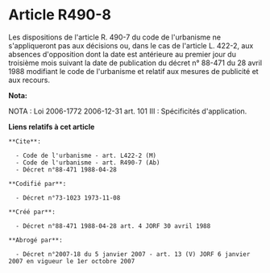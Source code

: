 # Article R490-8

Les dispositions de l'article R. 490-7 du code de l'urbanisme ne s'appliqueront pas aux décisions ou, dans le cas de
l'article L. 422-2, aux absences d'opposition dont la date est antérieure au premier jour du troisième mois suivant la date
de publication du décret n° 88-471 du 28 avril 1988 modifiant le code de l'urbanisme et relatif aux mesures de publicité et
aux recours.

**Nota:**

NOTA : Loi 2006-1772 2006-12-31 art. 101 III : Spécificités d'application.

**Liens relatifs à cet article**

	**Cite**:

	  - Code de l'urbanisme - art. L422-2 (M)
	  - Code de l'urbanisme - art. R490-7 (Ab)
	  - Décret n°88-471 1988-04-28

	**Codifié par**:

	  - Décret n°73-1023 1973-11-08

	**Créé par**:

	  - Décret n°88-471 1988-04-28 art. 4 JORF 30 avril 1988

	**Abrogé par**:

	  - Décret n°2007-18 du 5 janvier 2007 - art. 13 (V) JORF 6 janvier 2007 en vigueur le 1er octobre 2007
